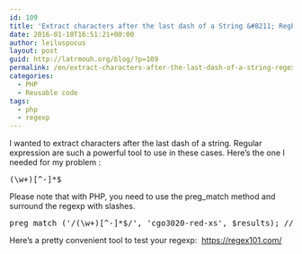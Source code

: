 ```yaml
---
id: 109
title: 'Extract characters after the last dash of a String &#8211; RegExp'
date: 2016-01-10T16:51:21+00:00
author: leiluspocus
layout: post
guid: http://latrmouh.org/blog/?p=109
permalink: /en/extract-characters-after-the-last-dash-of-a-string-regexp/
categories:
  - PHP
  - Reusable code
tags:
  - php
  - regexp
---
```

I wanted to extract characters after the last dash of a string. Regular expression are such a powerful tool to use in these cases. Here&rsquo;s the one I needed for my problem :

<pre class="EnlighterJSRAW" data-enlighter-language="null">(\w+)[^-]*$</pre>

Please note that with PHP, you need to use the preg_match method and surround the regexp with slashes.

<pre class="EnlighterJSRAW" data-enlighter-language="php">preg_match ('/(\w+)[^-]*$/', 'cgo3020-red-xs', $results); // returns xs in $results[0]</pre>

Here&rsquo;s a pretty convenient tool to test your regexp:  https://regex101.com/

<!-- AddThis Advanced Settings generic via filter on the_content -->

<!-- AddThis Share Buttons generic via filter on the_content -->